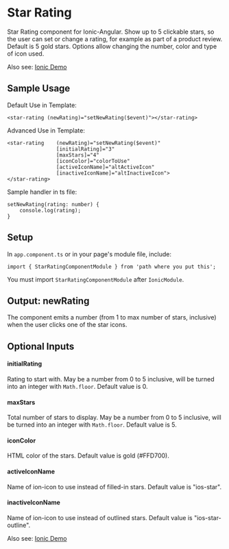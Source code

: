 # Star Rating

Star Rating component for Ionic-Angular. Show up to 5 clickable stars, so the user can set or change a rating, for example as part of a product review. Default is 5 gold stars. Options allow changing the number, color and type of icon used.

Also see: [Ionic Demo](https://github.com/Aaron-Sterling/star-rating/tree/master/demo)

## Sample Usage

Default Use in Template:
```
<star-rating (newRating)="setNewRating($event)"></star-rating>
```

Advanced Use in Template:
```
<star-rating    (newRating)="setNewRating($event)"
                [initialRating]="3"
                [maxStars]="4"
                [iconColor]="colorToUse"
                [activeIconName]="altActiveIcon"
                [inactiveIconName]="altInactiveIcon">
</star-rating>
```

Sample handler in ts file:
```
setNewRating(rating: number) {
    console.log(rating);
}
```

## Setup

In ```app.component.ts``` or in your page's module file, include:

```import { StarRatingComponentModule } from 'path where you put this';```

You must import ```StarRatingComponentModule``` after ```IonicModule```.

## Output: newRating

The component emits a number (from 1 to max number of stars, inclusive) when the user clicks one of the star icons.

## Optional Inputs

#### initialRating

Rating to start with. May be a number from 0 to 5 inclusive, will be turned into an integer with ```Math.floor```. Default value is 0.

#### maxStars

Total number of stars to display. May be a number from 0 to 5 inclusive, will be turned into an integer with ```Math.floor```. Default value is 5.

#### iconColor

HTML color of the stars. Default value is gold (#FFD700).

#### activeIconName

Name of ion-icon to use instead of filled-in stars. Default value is "ios-star".

#### inactiveIconName

Name of ion-icon to use instead of outlined stars. Default value is "ios-star-outline".

Also see: [Ionic Demo](https://github.com/Aaron-Sterling/star-rating/tree/master/demo)
